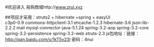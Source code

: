 #欢迎进入 易购商城http://www.zrui.xyz

  ##项目才采用：struts2 + hibernate +spring + easyUI  
   c3p0-0.9
   commons-httpclient-3.1
   ehcache-1.2.3
   hibernate-3.6
   json-lib-2.2.2
   mail
   mysql-connector-java-5.1.24
   spring-3.2-aop
   spring-3.2-core
   spring-3.2-persistence
   spring-3.2-web
   struts-2.3
   ja包地址：链接：http://pan.baidu.com/s/1kT5v23l 密码：4nui 
   
